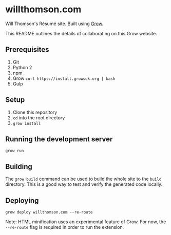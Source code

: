 # willthomson.com

Will Thomson's Résumé site. Built using [Grow](https://grow.io).

This README outlines the details of collaborating on this Grow website.

## Prerequisites

1. Git
1. Python 2
1. npm
1. Grow `curl https://install.growsdk.org | bash`
1. Gulp

## Setup

1. Clone this repository
1. `cd` into the root directory
1. `grow install`

## Running the development server

`grow run`

## Building

The `grow build` command can be used to build the whole site to the `build`
directory. This is a good way to test and verify the generated code locally.

## Deploying

`grow deploy willthomson.com --re-route`

Note: HTML minification uses an experimental feature of Grow. For now, the
`--re-route` flag is required in order to run the extension.

